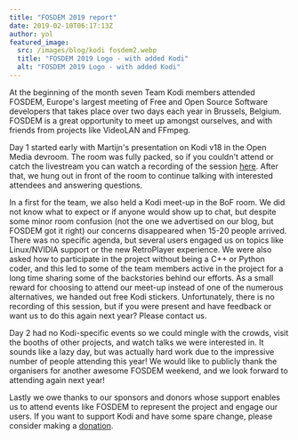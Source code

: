 ```yaml
---
title: "FOSDEM 2019 report"
date: 2019-02-10T06:17:13Z
author: yol
featured_image:
  src: /images/blog/kodi fosdem2.webp
  title: "FOSDEM 2019 Logo - with added Kodi"
  alt: "FOSDEM 2019 Logo - with added Kodi"
---
```


At the beginning of the month seven Team Kodi members attended FOSDEM, Europe's largest meeting of Free and Open Source Software developers that takes place over two days each year in Brussels, Belgium. FOSDEM is a great opportunity to meet up amongst ourselves, and with friends from projects like VideoLAN and FFmpeg.

Day 1 started early with Martijn's presentation on Kodi v18 in the Open Media devroom. The room was fully packed, so if you couldn't attend or catch the livestream you can watch a recording of the session [here](https://video.fosdem.org/2019/H.1309/media_kodi.webm). After that, we hung out in front of the room to continue talking with interested attendees and answering questions.

In a first for the team, we also held a Kodi meet-up in the BoF room. We did not know what to expect or if anyone would show up to chat, but despite some minor room confusion (not the one we advertised on our blog, but FOSDEM got it right) our concerns disappeared when 15-20 people arrived. There was no specific agenda, but several users engaged us on topics like Linux/NVIDIA support or the new RetroPlayer experience. We were also asked how to participate in the project without being a C++ or Python coder, and this led to some of the team members active in the project for a long time sharing some of the backstories behind our efforts. As a small reward for choosing to attend our meet-up instead of one of the numerous alternatives, we handed out free Kodi stickers. Unfortunately, there is no recording of this session, but if you were present and have feedback or want us to do this again next year? Please contact us.

Day 2 had no Kodi-specific events so we could mingle with the crowds, visit the booths of other projects, and watch talks we were interested in. It sounds like a lazy day, but was actually hard work due to the impressive number of people attending this year! We would like to publicly thank the organisers for another awesome FOSDEM weekend, and we look forward to attending again next year!

Lastly we owe thanks to our sponsors and donors whose support enables us to attend events like FOSDEM to represent the project and engage our users. If you want to support Kodi and have some spare change, please consider making a [donation](https://kodi.tv/contribute/donate).
